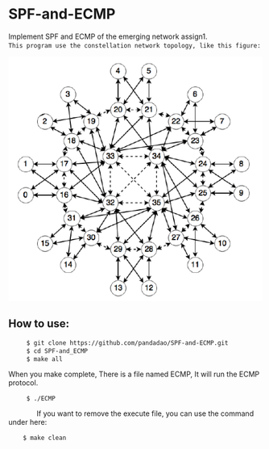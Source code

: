 # SPF-and-ECMP
Implement SPF and ECMP of the emerging network assign1.  
`This program use the constellation network topology, like this figure:  `
 
 ![alt tag](https://github.com/pandadao/SPF-and-ECMP/blob/master/topology.PNG)

## How to use:
```shell
     $ git clone https://github.com/pandadao/SPF-and-ECMP.git
     $ cd SPF-and_ECMP
     $ make all
```
When you make complete, There is a file named ECMP, It will run the ECMP protocol.
```shell
     $ ./ECMP
```

&emsp;&emsp;&emsp;&emsp;If you want to remove the execute file, you can use the command under here:
```shell
    $ make clean
```

 


